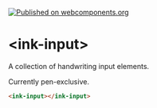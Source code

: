 [![Published on webcomponents.org](https://img.shields.io/badge/webcomponents.org-published-blue.svg)](https://www.webcomponents.org/element/hplustime/ink-input)
# \<ink-input\>

A collection of handwriting input elements.

Currently pen-exclusive.
<!--
```
<custom-element-demo>
  <template>
    <link rel="import" href="ink-input.html">
    <next-code-block></next-code-block>
  </template>
</custom-element-demo>
```
-->

```html
<ink-input></ink-input>
```